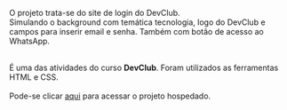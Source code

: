 <p>O projeto trata-se do site de login do DevClub.<br>
Simulando o background com temática tecnologia, logo do DevClub e campos para inserir email e senha. Também com botão de acesso ao WhatsApp.<br><br>
  
É uma das atividades do curso <b>DevClub</b>. Foram utilizados as ferramentas HTML e CSS.
<br>
<br>
Pode-se clicar <a href="https://pj-devclub.netlify.app">aqui</a> para acessar o projeto hospedado.
<br>
<br>
</p>
